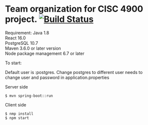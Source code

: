# Team organization for CISC 4900 project. [![Build Status](https://travis-ci.com/JunChen22/spring-boot-hibernate-psql-rest-api.svg?branch=master)](https://travis-ci.com/JunChen22/spring-boot-hibernate-psql-rest-api)



Requirement:
Java 1.8<br />
React 16.0  <br />
PostgreSQL 10.7 <br />
Maven 3.6.0 or later version  <br />
Node package management 6.7 or later

To start:<br />

Default user is :postgres.
Change postgres to different user needs to <br />
change user and password in application.properties<br />

Server side<br />
```
$ mvn spring-boot::run
```

Client side<br />
```
$ nmp install
$ npm start
```


